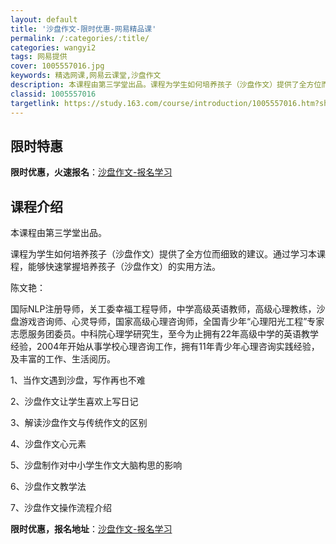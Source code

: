```yaml
---
layout: default
title: '沙盘作文-限时优惠-网易精品课'
permalink: /:categories/:title/
categories: wangyi2
tags: 网易提供
cover: 1005557016.jpg
keywords: 精选网课,网易云课堂,沙盘作文
description: 本课程由第三学堂出品。课程为学生如何培养孩子（沙盘作文）提供了全方位而细致的建议。通过学习本课程，能够快速掌握培养孩子（
classid: 1005557016
targetlink: https://study.163.com/course/introduction/1005557016.htm?share=1&shareId=1025206652&utm_campaign=share&utm_medium=iphoneShare&utm_source=&utm_u=1025206652
---
```


## 限时特惠

**限时优惠，火速报名**：[沙盘作文-报名学习](https://study.163.com/course/introduction/1005557016.htm?share=1&shareId=1025206652&utm_campaign=share&utm_medium=iphoneShare&utm_source=&utm_u=1025206652)

## 课程介绍

本课程由第三学堂出品。

课程为学生如何培养孩子（沙盘作文）提供了全方位而细致的建议。通过学习本课程，能够快速掌握培养孩子（沙盘作文）的实用方法。



陈文艳：

国际NLP注册导师，关工委幸福工程导师，中学高级英语教师，高级心理教练，沙盘游戏咨询师、心灵导师，国家高级心理咨询师，全国青少年“心理阳光工程”专家志愿服务团委员。中科院心理学研究生，至今为止拥有22年高级中学的英语教学经验，2004年开始从事学校心理咨询工作，拥有11年青少年心理咨询实践经验，及丰富的工作、生活阅历。



1、当作文遇到沙盘，写作再也不难

2、沙盘作文让学生喜欢上写日记

3、解读沙盘作文与传统作文的区别

4、沙盘作文心元素

5、沙盘制作对中小学生作文大脑构思的影响

6、沙盘作文教学法

7、沙盘作文操作流程介绍

**限时优惠，报名地址**：[沙盘作文-报名学习](https://study.163.com/course/introduction/1005557016.htm?share=1&shareId=1025206652&utm_campaign=share&utm_medium=iphoneShare&utm_source=&utm_u=1025206652)

